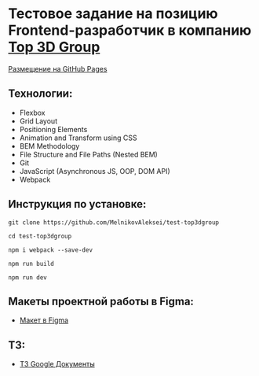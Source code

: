 # Тестовое задание на позицию Frontend-разработчик в компанию [Top 3D Group](https://top3dgroup.ru/)

[Размещение на GitHub Pages](https://melnikovaleksei.github.io/test-top3dgroup/)

## Технологии:

* Flexbox
* Grid Layout
* Positioning Elements
* Animation and Transform using CSS
* BEM Methodology
* File Structure and File Paths (Nested BEM)
* Git
* JavaScript (Asynchronous JS, OOP, DOM API)
* Webpack

## Инструкция по установке:

```
git clone https://github.com/MelnikovAleksei/test-top3dgroup

cd test-top3dgroup

npm i webpack --save-dev

npm run build

npm run dev
```

## Макеты проектной работы в Figma:

* [Макет в Figma](https://www.figma.com/file/0IXd1IhqA6ht91fSnNrLRE/Test-task?node-id=0%3A1&viewport=710%2C2666%2C0.45750999450683594)

## ТЗ:

* [ТЗ Google Документы](https://docs.google.com/document/d/1-0Sf18ItP_vwnrO8wbmzavksgn0DRE9_-UYthhkl38k/edit)
